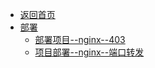 - [返回首页](/)
- [部署](部署/)
  - [部署项目--nginx--403](部署/部署项目--nginx--403.md)
  - [项目部署--nginx--端口转发](部署/项目部署--nginx--端口转发.md)

